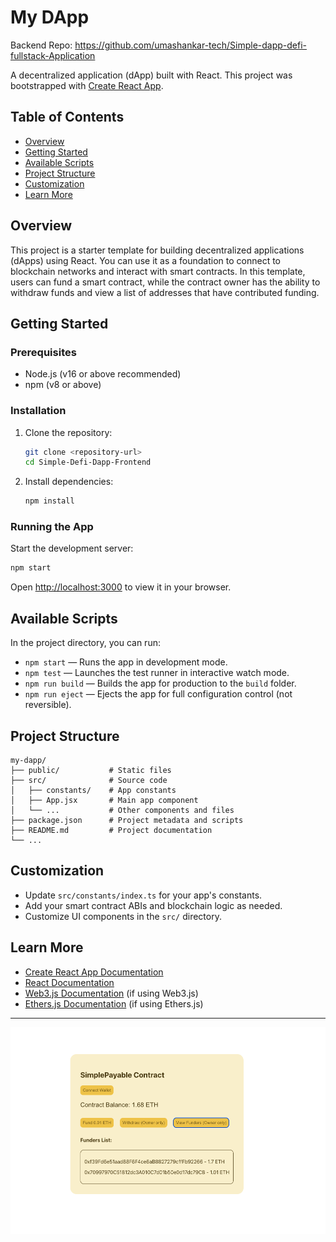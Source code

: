 # My DApp

Backend Repo: https://github.com/umashankar-tech/Simple-dapp-defi-fullstack-Application

A decentralized application (dApp) built with React. This project was bootstrapped with [Create React App](https://github.com/facebook/create-react-app).

## Table of Contents
- [Overview](#overview)
- [Getting Started](#getting-started)
- [Available Scripts](#available-scripts)
- [Project Structure](#project-structure)
- [Customization](#customization)
- [Learn More](#learn-more)

## Overview
This project is a starter template for building decentralized applications (dApps) using React. You can use it as a foundation to connect to blockchain networks and interact with smart contracts. In this template, users can fund a smart contract, while the contract owner has the ability to withdraw funds and view a list of addresses that have contributed funding.

## Getting Started

### Prerequisites
- Node.js (v16 or above recommended)
- npm (v8 or above)

### Installation
1. Clone the repository:
   ```bash
   git clone <repository-url>
   cd Simple-Defi-Dapp-Frontend
   ```
2. Install dependencies:
   ```bash
   npm install
   ```

### Running the App
Start the development server:
```bash
npm start
```
Open [http://localhost:3000](http://localhost:3000) to view it in your browser.

## Available Scripts

In the project directory, you can run:

- `npm start` — Runs the app in development mode.
- `npm test` — Launches the test runner in interactive watch mode.
- `npm run build` — Builds the app for production to the `build` folder.
- `npm run eject` — Ejects the app for full configuration control (not reversible).

## Project Structure
```
my-dapp/
├── public/           # Static files
├── src/              # Source code
│   ├── constants/    # App constants
│   ├── App.jsx       # Main app component
│   └── ...           # Other components and files
├── package.json      # Project metadata and scripts
├── README.md         # Project documentation
└── ...
```

## Customization
- Update `src/constants/index.ts` for your app's constants.
- Add your smart contract ABIs and blockchain logic as needed.
- Customize UI components in the `src/` directory.

## Learn More
- [Create React App Documentation](https://facebook.github.io/create-react-app/docs/getting-started)
- [React Documentation](https://reactjs.org/)
- [Web3.js Documentation](https://web3js.readthedocs.io/) (if using Web3.js)
- [Ethers.js Documentation](https://docs.ethers.io/) (if using Ethers.js)

---

![App Screenshot](image.png)
